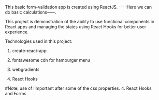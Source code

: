 This basic form-validation app is created using ReactJS. ----Here we can do basic calculations----.

This project is demonstration of the ability to use functional components in React apps and managing the states using React Hooks for better user experience.

Technologies used in this project:

1. create-react-app

2. fontawesome cdn for hamburger menu

3. webgradients

4. React Hooks

#Note: use of !important after some of the css properties. 4. React Hooks and Forms
